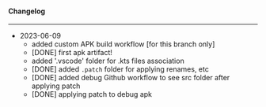 #### Changelog #
*************************************

- 2023-06-09
    - added custom APK build workflow [for this branch only]
    - [DONE] first apk artifact!
    - added '.vscode' folder for .kts files association
    - [DONE] added `.patch` folder for applying renames, etc
    - [DONE] added debug Github workflow to see src folder after applying patch
    - [DONE] applying patch to debug apk